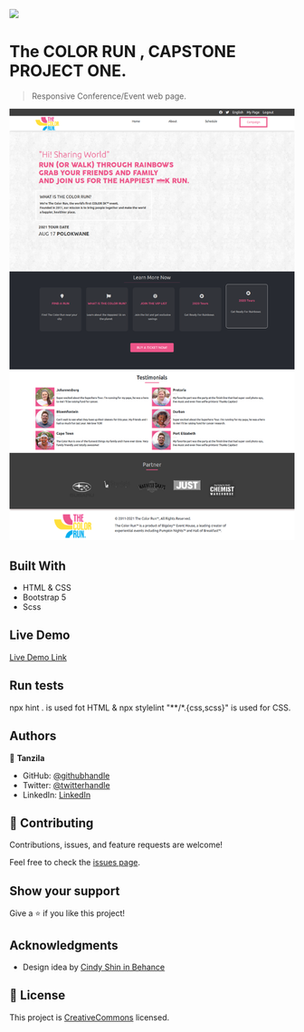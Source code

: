 ![](https://img.shields.io/badge/Microverse-blueviolet)

# The COLOR RUN , CAPSTONE PROJECT ONE.

> Responsive Conference/Event web page.

![screenshot](./images/go-fullpage1.png)

## Built With

- HTML & CSS
- Bootstrap 5
- Scss

## Live Demo

[Live Demo Link](https://tanzila-abedin.github.io/The-Color-Run/)

## Run tests
npx hint . is used fot HTML & npx stylelint "**/*.{css,scss}" is used for CSS.

## Authors

👤 **Tanzila**

- GitHub: [@githubhandle](https://github.com/tanzila-abedin)
- Twitter: [@twitterhandle](https://twitter.com/TanzilaAbedin)
- LinkedIn: [LinkedIn](https://www.linkedin.com/in/tanzila-abedin-331440b2/)

## 🤝 Contributing

Contributions, issues, and feature requests are welcome!

Feel free to check the [issues page](issues/).

## Show your support

Give a ⭐️ if you like this project!

## Acknowledgments
- Design idea by [Cindy Shin in Behance](https://www.behance.net/adagio07)


## 📝 License

This project is [CreativeCommons](https://creativecommons.org/licenses/by-nc/4.0/) licensed.
